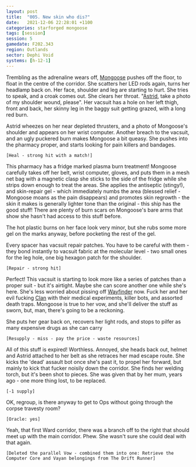 ```yaml
---
layout: post
title:  "005. New skin who dis?"
date:   2021-12-06 22:28:01 +1100
categories: starforged mongoose
tags: [session]
session: 5
gamedate: F202.343
region: Outlands
sector: Dephi Void
systems: [h-12-1]
---
```


Trembling as the adrenaline wears off, [Mongoose](/mongoose) pushes off the floor, to float in the centre of the corridor. She scatters her LED rods again, turns her headlamp back on. Her face, shoulder and leg are starting to hurt. She tries to speak, and a croak comes out. She clears her throat. "[Astrid](/npcs/astrid), take a photo of my shoulder wound, please". Her vacsuit has a hole on her left thigh, front and back, her skinny leg in the baggy suit getting grazed, with a long red burn.

Astrid wheezes on her near depleted thrusters, and a photo of Mongoose's shoulder and appears on her wrist computer. Another breach to the vacsuit, and an ugly puckered burn makes Mongoose a bit queasy. She pushes into the pharmacy proper, and starts looking for pain killers and bandages.

`[Heal - strong hit with a match!]`

This pharmacy has a fridge marked plasma burn treatment! Mongoose carefully takes off her belt, wrist computer, gloves, and puts them in a mesh net bag with a magnetic clasp she sticks to the side of the fridge while she strips down enough to treat the areas. She applies the antiseptic (stingy!), and skin-repair gel - which immediately numbs the area (blessed relief - Mongoose moans as the pain disappears) and promotes skin regrowth - the skin it makes is generally lighter tone than the original - this ship has the good stuff! There are plenty of burn scars on Mongoose's bare arms that show she hasn't had access to this stuff before.

The hot plastic burns on her face look very minor, but she rubs some more gel on the marks anyway, before pocketing the rest of the gel.

Every spacer has vacsuit repair patches. You have to be careful with them - they bond instantly to vacsuit fabric at the molecular level - two small ones for the leg hole, one big hexagon patch for the shoulder.  

`[Repair - strong hit]  `

Perfect! This vacsuit is starting to look more like a series of patches than a proper suit - but it's airtight. Maybe she can score another one while she's here. She's less worried about pissing off [Wayfinder](/npcs/wayfinder) now. Fuck her and her evil fucking [Clan](/factions/savarin_clan) with their medical experiments, killer bots, and assorted death traps. Mongoose is true to her vow, and she'll deliver the stuff as sworn, but, man, there's going to be a reckoning.

She puts her gear back on, recovers her light rods, and stops to pilfer as many expensive drugs as she can carry

`[Resupply - miss - pay the price - waste resources]`

All of this stuff is expired! Worthless. Annoyed, she heads back out, helmet and Astrid attached to her belt as she retraces her mad escape route. She kicks the 'dead' assault bot once she's past it, to propel her forward, but mainly to kick that fucker noisily down the corridor. She finds her welding torch, but it's been shot to pieces. She was given that by her mum, years ago - one more thing lost, to be replaced. 

`[-1 supply]`

OK, regroup, is there anyway to get to Ops without going through the corpse travesty room?

`[Oracle: yes]`

Yeah, that first Ward corridor, there was a branch off to the right that should meet up with the main corridor. Phew. She wasn't sure she could deal with that again.

`[Deleted the parallel Vow - combined them into one: Retrieve the Computer Core and Vayan belongings from The Drift Runner]`